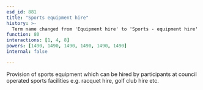 ```yaml
---
esd_id: 881
title: "Sports equipment hire"
history: >-
  Term name changed from 'Equipment hire' to 'Sports - equipment hire' in version 3.00.
function: 80
interactions: [1, 4, 8]
powers: [1490, 1490, 1490, 1490, 1490, 1490]
internal: false

---
```


Provision of sports equipment which can be hired by participants at council operated sports facilities e.g. racquet hire, golf club hire etc.


